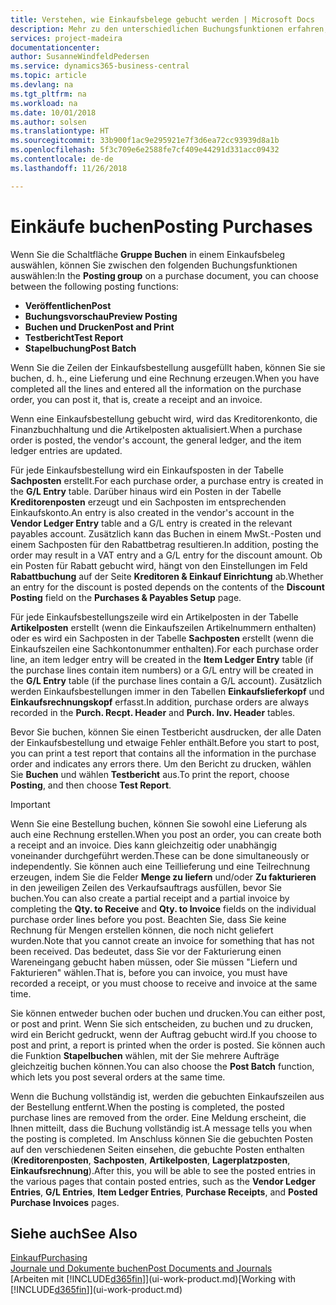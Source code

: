 ```yaml
---
title: Verstehen, wie Einkaufsbelege gebucht werden | Microsoft Docs
description: Mehr zu den unterschiedlichen Buchungsfunktionen erfahren, um Einkaufsbelege zu buchen.
services: project-madeira
documentationcenter: 
author: SusanneWindfeldPedersen
ms.service: dynamics365-business-central
ms.topic: article
ms.devlang: na
ms.tgt_pltfrm: na
ms.workload: na
ms.date: 10/01/2018
ms.author: solsen
ms.translationtype: HT
ms.sourcegitcommit: 33b900f1ac9e295921e7f3d6ea72cc93939d8a1b
ms.openlocfilehash: 5f3c709e6e2588fe7cf409e44291d331acc09432
ms.contentlocale: de-de
ms.lasthandoff: 11/26/2018

---
```

# <a name="posting-purchases"></a><span data-ttu-id="1ba11-103">Einkäufe buchen</span><span class="sxs-lookup"><span data-stu-id="1ba11-103">Posting Purchases</span></span>
<span data-ttu-id="1ba11-104">Wenn Sie die Schaltfläche **Gruppe Buchen** in einem Einkaufsbeleg auswählen, können Sie zwischen den folgenden Buchungsfunktionen auswählen:</span><span class="sxs-lookup"><span data-stu-id="1ba11-104">In the **Posting group** on a purchase document, you can choose between the following posting functions:</span></span>

* <span data-ttu-id="1ba11-105">**Veröffentlichen**</span><span class="sxs-lookup"><span data-stu-id="1ba11-105">**Post**</span></span>
* <span data-ttu-id="1ba11-106">**Buchungsvorschau**</span><span class="sxs-lookup"><span data-stu-id="1ba11-106">**Preview Posting**</span></span>
* <span data-ttu-id="1ba11-107">**Buchen und Drucken**</span><span class="sxs-lookup"><span data-stu-id="1ba11-107">**Post and Print**</span></span>
* <span data-ttu-id="1ba11-108">**Testbericht**</span><span class="sxs-lookup"><span data-stu-id="1ba11-108">**Test Report**</span></span>
* <span data-ttu-id="1ba11-109">**Stapelbuchung**</span><span class="sxs-lookup"><span data-stu-id="1ba11-109">**Post Batch**</span></span>

<span data-ttu-id="1ba11-110">Wenn Sie die Zeilen der Einkaufsbestellung ausgefüllt haben, können Sie sie buchen, d. h., eine Lieferung und eine Rechnung erzeugen.</span><span class="sxs-lookup"><span data-stu-id="1ba11-110">When you have completed all the lines and entered all the information on the purchase order, you can post it, that is, create a receipt and an invoice.</span></span>

<span data-ttu-id="1ba11-111">Wenn eine Einkaufsbestellung gebucht wird, wird das Kreditorenkonto, die Finanzbuchhaltung und die Artikelposten aktualisiert.</span><span class="sxs-lookup"><span data-stu-id="1ba11-111">When a purchase order is posted, the vendor's account, the general ledger, and the item ledger entries are updated.</span></span>

<span data-ttu-id="1ba11-112">Für jede Einkaufsbestellung wird ein Einkaufsposten in der Tabelle **Sachposten** erstellt.</span><span class="sxs-lookup"><span data-stu-id="1ba11-112">For each purchase order, a purchase entry is created in the **G/L Entry** table.</span></span> <span data-ttu-id="1ba11-113">Darüber hinaus wird ein Posten in der Tabelle **Kreditorenposten** erzeugt und ein Sachposten im entsprechenden Einkaufskonto.</span><span class="sxs-lookup"><span data-stu-id="1ba11-113">An entry is also created in the vendor's account in the **Vendor Ledger Entry** table and a G/L entry is created in the relevant payables account.</span></span> <span data-ttu-id="1ba11-114">Zusätzlich kann das Buchen in einem MwSt.-Posten und einem Sachposten für den Rabattbetrag resultieren.</span><span class="sxs-lookup"><span data-stu-id="1ba11-114">In addition, posting the order may result in a VAT entry and a G/L entry for the discount amount.</span></span> <span data-ttu-id="1ba11-115">Ob ein Posten für Rabatt gebucht wird, hängt von den Einstellungen im Feld **Rabattbuchung** auf der Seite **Kreditoren & Einkauf Einrichtung** ab.</span><span class="sxs-lookup"><span data-stu-id="1ba11-115">Whether an entry for the discount is posted depends on the contents of the **Discount Posting** field on the **Purchases & Payables Setup** page.</span></span>

<span data-ttu-id="1ba11-116">Für jede Einkaufsbestellungszeile wird ein Artikelposten in der Tabelle **Artikelposten** erstellt (wenn die Einkaufszeilen Artikelnummern enthalten) oder es wird ein Sachposten in der Tabelle **Sachposten** erstellt (wenn die Einkaufszeilen eine Sachkontonummer enthalten).</span><span class="sxs-lookup"><span data-stu-id="1ba11-116">For each purchase order line, an item ledger entry will be created in the **Item Ledger Entry** table (if the purchase lines contain item numbers) or a G/L entry will be created in the **G/L Entry** table (if the purchase lines contain a G/L account).</span></span> <span data-ttu-id="1ba11-117">Zusätzlich werden Einkaufsbestellungen immer in den Tabellen **Einkaufslieferkopf** und **Einkaufsrechnungskopf** erfasst.</span><span class="sxs-lookup"><span data-stu-id="1ba11-117">In addition, purchase orders are always recorded in the **Purch. Recpt. Header** and **Purch. Inv. Header** tables.</span></span>

<span data-ttu-id="1ba11-118">Bevor Sie buchen, können Sie einen Testbericht ausdrucken, der alle Daten der Einkaufsbestellung und etwaige Fehler enthält.</span><span class="sxs-lookup"><span data-stu-id="1ba11-118">Before you start to post, you can print a test report that contains all the information in the purchase order and indicates any errors there.</span></span> <span data-ttu-id="1ba11-119">Um den Bericht zu drucken, wählen Sie **Buchen** und wählen **Testbericht** aus.</span><span class="sxs-lookup"><span data-stu-id="1ba11-119">To print the report, choose **Posting**, and then choose **Test Report**.</span></span>

> [!IMPORTANT]  
>   <span data-ttu-id="1ba11-120">Wenn Sie eine Bestellung buchen, können Sie sowohl eine Lieferung als auch eine Rechnung erstellen.</span><span class="sxs-lookup"><span data-stu-id="1ba11-120">When you post an order, you can create both a receipt and an invoice.</span></span> <span data-ttu-id="1ba11-121">Dies kann gleichzeitig oder unabhängig voneinander durchgeführt werden.</span><span class="sxs-lookup"><span data-stu-id="1ba11-121">These can be done simultaneously or independently.</span></span> <span data-ttu-id="1ba11-122">Sie können auch eine Teillieferung und eine Teilrechnung erzeugen, indem Sie die Felder **Menge zu liefern** und/oder **Zu fakturieren** in den jeweiligen Zeilen des Verkaufsauftrags ausfüllen, bevor Sie buchen.</span><span class="sxs-lookup"><span data-stu-id="1ba11-122">You can also create a partial receipt and a partial invoice by completing the **Qty. to Receive** and **Qty. to Invoice** fields on the individual purchase order lines before you post.</span></span> <span data-ttu-id="1ba11-123">Beachten Sie, dass Sie keine Rechnung für Mengen erstellen können, die noch nicht geliefert wurden.</span><span class="sxs-lookup"><span data-stu-id="1ba11-123">Note that you cannot create an invoice for something that has not been received.</span></span> <span data-ttu-id="1ba11-124">Das bedeutet, dass Sie vor der Fakturierung einen Wareneingang gebucht haben müssen, oder Sie müssen "Liefern und Fakturieren" wählen.</span><span class="sxs-lookup"><span data-stu-id="1ba11-124">That is, before you can invoice, you must have recorded a receipt, or you must choose to receive and invoice at the same time.</span></span>

<span data-ttu-id="1ba11-125">Sie können entweder buchen oder buchen und drucken.</span><span class="sxs-lookup"><span data-stu-id="1ba11-125">You can either post, or post and print.</span></span> <span data-ttu-id="1ba11-126">Wenn Sie sich entscheiden, zu buchen und zu drucken, wird ein Bericht gedruckt, wenn der Auftrag gebucht wird.</span><span class="sxs-lookup"><span data-stu-id="1ba11-126">If you choose to post and print, a report is printed when the order is posted.</span></span> <span data-ttu-id="1ba11-127">Sie können auch die Funktion **Stapelbuchen** wählen, mit der Sie mehrere Aufträge gleichzeitig buchen können.</span><span class="sxs-lookup"><span data-stu-id="1ba11-127">You can also choose the **Post Batch** function, which lets you post several orders at the same time.</span></span>

<span data-ttu-id="1ba11-128">Wenn die Buchung vollständig ist, werden die gebuchten Einkaufszeilen aus der Bestellung entfernt.</span><span class="sxs-lookup"><span data-stu-id="1ba11-128">When the posting is completed, the posted purchase lines are removed from the order.</span></span> <span data-ttu-id="1ba11-129">Eine Meldung erscheint, die Ihnen mitteilt, dass die Buchung vollständig ist.</span><span class="sxs-lookup"><span data-stu-id="1ba11-129">A message tells you when the posting is completed.</span></span> <span data-ttu-id="1ba11-130">Im Anschluss können Sie die gebuchten Posten auf den verschiedenen Seiten einsehen, die gebuchte Posten enthalten (**Kreditorenposten**, **Sachposten**, **Artikelposten**, **Lagerplatzposten**, **Einkaufsrechnung**).</span><span class="sxs-lookup"><span data-stu-id="1ba11-130">After this, you will be able to see the posted entries in the various pages that contain posted entries, such as the **Vendor Ledger Entries**, **G/L Entries**, **Item Ledger Entries**, **Purchase Receipts**, and **Posted Purchase Invoices** pages.</span></span>

## <a name="see-also"></a><span data-ttu-id="1ba11-131">Siehe auch</span><span class="sxs-lookup"><span data-stu-id="1ba11-131">See Also</span></span>
[<span data-ttu-id="1ba11-132">Einkauf</span><span class="sxs-lookup"><span data-stu-id="1ba11-132">Purchasing</span></span>](purchasing-manage-purchasing.md)  
[<span data-ttu-id="1ba11-133">Journale und Dokumente buchen</span><span class="sxs-lookup"><span data-stu-id="1ba11-133">Post Documents and Journals</span></span>](ui-post-documents-journals.md)  
<span data-ttu-id="1ba11-134">[Arbeiten mit [!INCLUDE[d365fin](includes/d365fin_md.md)]](ui-work-product.md)</span><span class="sxs-lookup"><span data-stu-id="1ba11-134">[Working with [!INCLUDE[d365fin](includes/d365fin_md.md)]](ui-work-product.md)</span></span>


